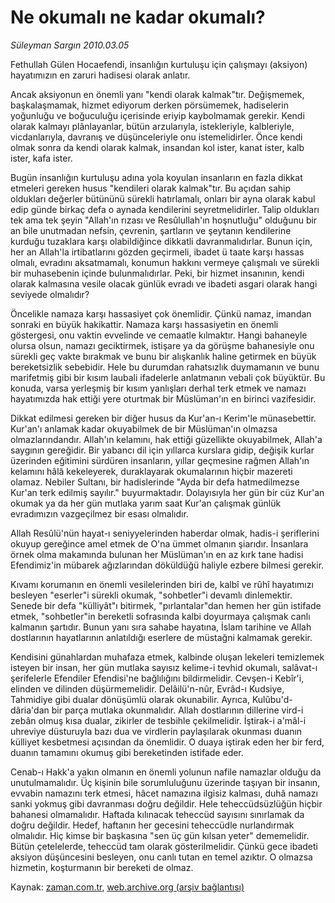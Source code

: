 # Ne okumalı ne kadar okumalı?

*Süleyman Sargın 2010.03.05*

<tr><td class="metin" colspan="2" style="padding-top: 20px; padding-left: 5px; ">Fethullah Gülen Hocaefendi, insanlığın kurtuluşu için çalışmayı (aksiyon) hayatımızın en zaruri hadisesi olarak anlatır.</td></tr><tr><td class="metin" colspan="2" style="padding-top: 20px; padding-left: 5px; "><p> Ancak aksiyonun en önemli yanı "kendi olarak kalmak"tır. Değişmemek, başkalaşmamak, hizmet ediyorum derken pörsümemek, hadiselerin yoğunluğu ve boğuculuğu içerisinde eriyip kaybolmamak gerekir. Kendi olarak kalmayı plânlayanlar, bütün arzularıyla, istekleriyle, kalbleriyle, vicdanlarıyla, davranış ve düşünceleriyle onu istemelidirler. Önce kendi olmak sonra da kendi olarak kalmak, insandan kol ister, kanat ister, kalb ister, kafa ister.
<p>Bugün insanlığın kurtuluşu adına yola koyulan insanların en fazla dikkat etmeleri gereken husus "kendileri olarak kalmak"tır. Bu açıdan sahip oldukları değerler bütününü sürekli hatırlamalı, onları bir ayna olarak kabul edip günde birkaç defa o aynada kendilerini seyretmelidirler. Talip oldukları tek ama tek şeyin "Allah'ın rızası ve Resûlullah'ın hoşnutluğu" olduğunu bir an bile unutmadan nefsin, çevrenin, şartların ve şeytanın kendilerine kurduğu tuzaklara karşı olabildiğince dikkatli davranmalıdırlar. Bunun için, her an Allah'la irtibatlarını gözden geçirmeli, ibadet ü taate karşı hassas olmalı, evradını aksatmamalı, konumun hakkını vermeye çalışmalı ve sürekli bir muhasebenin içinde bulunmalıdırlar. Peki, bir hizmet insanının, kendi olarak kalmasına vesile olacak günlük evradı ve ibadeti asgari olarak hangi seviyede olmalıdır?
<p>Öncelikle namaza karşı hassasiyet çok önemlidir. Çünkü namaz, imandan sonraki en büyük hakikattir. Namaza karşı hassasiyetin en önemli göstergesi, onu vaktin evvelinde ve cemaatle kılmaktır. Hangi bahaneyle olursa olsun, namazı geciktirmek, istişare ya da görüşme bahanesiyle onu sürekli geç vakte bırakmak ve bunu bir alışkanlık haline getirmek en büyük bereketsizlik sebebidir. Hele bu durumdan rahatsızlık duymamanın ve bunu marifetmiş gibi bir kısım laubali ifadelerle anlatmanın vebali çok büyüktür. Bu konuda, varsa yerleşmiş bir kısım yanlışları derhal terk etmek ve namazı hayatımızda hak ettiği yere oturtmak bir Müslüman'ın en birinci vazifesidir.
<p>Dikkat edilmesi gereken bir diğer husus da Kur'an-ı Kerim'le münasebettir. Kur'an'ı anlamak kadar okuyabilmek de bir Müslüman'ın olmazsa olmazlarındandır. Allah'ın kelamını, hak ettiği güzellikte okuyabilmek, Allah'a saygının gereğidir. Bir yabancı dil için yıllarca kurslara gidip, değişik kurlar üzerinden eğitimini sürdüren insanların, yıllar geçmesine rağmen Allah'ın kelamını hâlâ kekeleyerek, duraklayarak okumalarının hiçbir mazereti olamaz. Nebiler Sultanı, bir hadislerinde "Ayda bir defa hatmedilmezse Kur'an terk edilmiş sayılır." buyurmaktadır. Dolayısıyla her gün bir cüz Kur'an okumak ya da her gün mutlaka yarım saat Kur'an çalışmak günlük evradımızın vazgeçilmez bir esası olmalıdır.
<p>Allah Resûlü'nün hayat-ı seniyyelerinden haberdar olmak, hadis-i şeriflerini okuyup gereğince amel etmek de O'na ümmet olmanın şiarıdır. İnsanlara örnek olma makamında bulunan her Müslüman'ın en az kırk tane hadisi Efendimiz'in mübarek ağızlarından döküldüğü haliyle ezbere bilmesi gerekir.
<p>Kıvamı korumanın en önemli vesilelerinden biri de, kalbî ve rûhî hayatımızı besleyen "eserler"i sürekli okumak, "sohbetler"i devamlı dinlemektir. Senede bir defa "külliyât"ı bitirmek, "pırlantalar"dan hemen her gün istifade etmek, "sohbetler"in bereketli sofrasında kalbi doyurmaya çalışmak canlı kalmanın şartıdır. Bunun yanı sıra sahabe hayatına, İslam tarihine ve Allah dostlarının hayatlarının anlatıldığı eserlere de müstağni kalmamak gerekir.
<p>Kendisini günahlardan muhafaza etmek, kalbinde oluşan lekeleri temizlemek isteyen bir insan, her gün mutlaka sayısız kelime-i tevhid okumalı, salâvat-ı şerifelerle Efendiler Efendisi'ne bağlılığını bildirmelidir. Cevşen-i Kebîr'i, elinden ve dilinden düşürmemelidir. Delâilü'n-nûr, Evrâd-ı Kudsiye, Tahmidiye gibi dualar dönüşümlü olarak okunabilir. Ayrıca, Kulûbu'd-dâria'dan bir parça mutlaka okunmalıdır. Allah dostlarının dillerine vird-i zebân olmuş kısa dualar, zikirler de tesbihle çekilmelidir. İştirak-i a'mâl-i uhreviye düsturuyla bazı dua ve virdlerin paylaşılarak okunması duanın külliyet kesbetmesi açısından da önemlidir. O duaya iştirak eden her bir ferd, duanın tamamını okumuş gibi bereketinden istifade eder.
<p>Cenab-ı Hakk'a yakın olmanın en önemli yolunun nafile namazlar olduğu da unutulmamalıdır. Üç kişinin bile sorumluluğunu üzerinde taşıyan bir insanın, evvabin namazını terk etmesi, hâcet namazına ilgisiz kalması, duhâ namazı sanki yokmuş gibi davranması doğru değildir. Hele teheccüdsüzlüğün hiçbir bahanesi olmamalıdır. Haftada kılınacak teheccüd sayısını sınırlamak da doğru değildir. Hedef, haftanın her gecesini teheccüdle nurlandırmak olmalıdır. Hiç kimse bir başkasına "sen üç gün kılsan yeter" dememelidir. Bütün çetelelerde, teheccüd tam olarak gösterilmelidir. Çünkü gece ibadeti aksiyon düşüncesini besleyen, onu canlı tutan en temel azıktır. O olmazsa hizmetin, koşturmanın bir bereketi de olmaz.<br/></p></p></p></p></p></p></p></p></td></tr>

Kaynak: [zaman.com.tr](http://zaman.com.tr/yazar.do?yazino=957955), [web.archive.org (arşiv bağlantısı)](http://web.archive.org/web/20100514050115/http://www.zaman.com.tr:80/yazar.do?yazino=957955)
